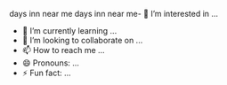 
days inn near me days inn near me- 👀 I’m interested in ...
- 🌱 I’m currently learning ...
- 💞️ I’m looking to collaborate on ...
- 📫 How to reach me ...
- 😄 Pronouns: ...
- ⚡ Fun fact: ...

<!---
ijvovaleksej/ijvovaleksej is a ✨ special ✨ repository because its `README.md` (this file) appears on your GitHub profile.
You can click the Preview link to take a look at your changes.
--->
